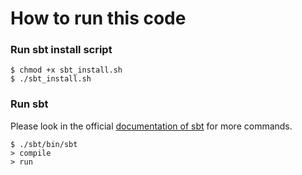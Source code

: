 # How to run this code

### Run sbt install script

```
$ chmod +x sbt_install.sh
$ ./sbt_install.sh
```
### Run sbt

Please look in the official [documentation of sbt](http://www.scala-sbt.org/release/docs/Getting-Started/Running.html) for more commands.

```
$ ./sbt/bin/sbt
> compile
> run
```
